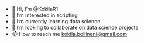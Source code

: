 - 👋 Hi, I’m @KokilaR1
- 👀 I’m interested in scripting
- 🌱 I’m currently learning data science
- 💞️ I’m looking to collaborate on data science projects
- 📫 How to reach me kokila.bollineni@gmail.com

<!---
KokilaR1/KokilaR1 is a ✨ special ✨ repository because its `README.md` (this file) appears on your GitHub profile.
You can click the Preview link to take a look at your changes.
--->
